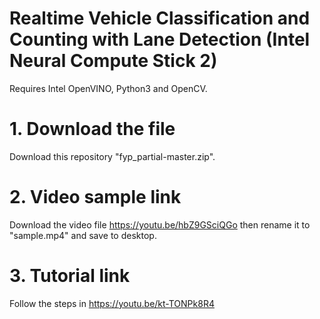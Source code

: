 # Realtime Vehicle Classification and Counting with Lane Detection (Intel Neural Compute Stick 2)
Requires Intel OpenVINO, Python3 and OpenCV.

# 1. Download the file
Download this repository "fyp_partial-master.zip".

# 2. Video sample link
Download the video file https://youtu.be/hbZ9GSciQGo then rename it to "sample.mp4" and save to desktop.

# 3. Tutorial link
Follow the steps in https://youtu.be/kt-TONPk8R4 
